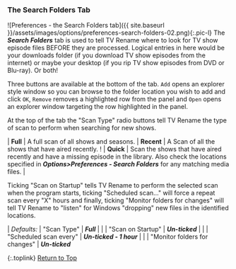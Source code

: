 <!-- START PREFERENCES {SEARCH FOLDERS TAB] - -->
### The Search Folders Tab

![Preferences - the Search Folders tab]({{ site.baseurl }}/assets/images/options/preferences-search-folders-02.png){:.pic-l}
The _**Search Folders**_ tab is used to tell TV&nbsp;Rename where to look for TV show episode files BEFORE they are processed. Logical entries in here would be your downloads folder (if you download TV show episodes from the internet) or maybe your desktop (if you rip TV show episodes from DVD or Blu-ray). Or both!

Three buttons are available at the bottom of the tab. `Add` opens an explorer style window so you can browse to the folder location you wish to add and click `OK`, `Remove` removes a highlighted row from the panel and `Open` opens an explorer window targeting the row highlighted in the panel.

At the top of the tab the "Scan Type" radio buttons tell TV&nbsp;Rename the type of scan to perform when searching for new shows.

| **Full** | A full scan of all shows and seasons.
| **Recent** | A Scan of all the shows that have aired recently. !
| **Quick** | Scan the shows that have aired recently and have a missing episode in the library. Also check the locations specified in _**Options>Preferences - Search Folders**_ for any matching media files. |

 Ticking "Scan on Startup" tells TV&nbsp;Rename to perform the selected scan when the program starts,  ticking "Scheduled scan..." will force a repeat scan every "X" hours and finally, ticking "Monitor folders for changes" will tell  TV&nbsp;Rename to "listen" for Windows "dropping" new files in the identified locations.

| *Defaults:* | "Scan Type" | _**Full**_ |
|   | "Scan on Startup" | _**Un-ticked**_ |
|   | "Scheduled scan every" | _**Un-ticked - 1 hour**_ |
|   | "Monitor folders for changes" | _**Un-ticked**_

{:.toplink}
[Return to Top]()
<!-- END PREFERENCES {SEARCH FOLDERS TAB] --- -->
